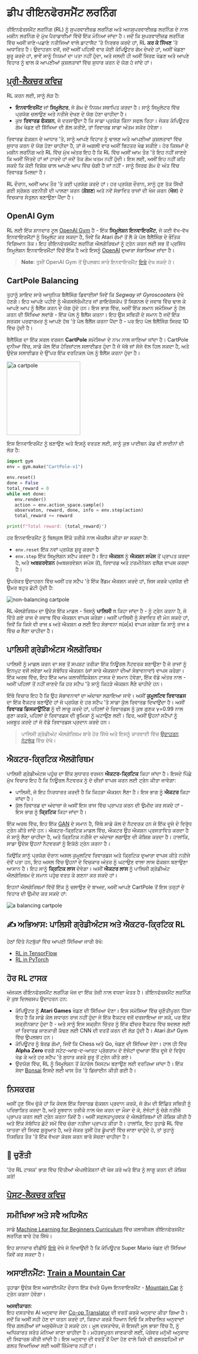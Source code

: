 <!--
CO_OP_TRANSLATOR_METADATA:
{
  "original_hash": "dbacf9b1915612981d76059678e563e5",
  "translation_date": "2025-08-26T10:15:03+00:00",
  "source_file": "lessons/6-Other/22-DeepRL/README.md",
  "language_code": "pa"
}
-->
# ਡੀਪ ਰੀਇਨਫੋਰਸਮੈਂਟ ਲਰਨਿੰਗ

ਰੀਇਨਫੋਰਸਮੈਂਟ ਲਰਨਿੰਗ (RL) ਨੂੰ ਸੁਪਰਵਾਈਜ਼ਡ ਲਰਨਿੰਗ ਅਤੇ ਅਨਸੁਪਰਵਾਈਜ਼ਡ ਲਰਨਿੰਗ ਦੇ ਨਾਲ ਮਸ਼ੀਨ ਲਰਨਿੰਗ ਦੇ ਮੁੱਖ ਪੈਰਾਡਾਈਮਾਂ ਵਿੱਚੋਂ ਇੱਕ ਮੰਨਿਆ ਜਾਂਦਾ ਹੈ। ਜਦੋਂ ਕਿ ਸੁਪਰਵਾਈਜ਼ਡ ਲਰਨਿੰਗ ਵਿੱਚ ਅਸੀਂ ਜਾਣੇ-ਪਛਾਣੇ ਨਤੀਜਿਆਂ ਵਾਲੇ ਡਾਟਾਸੈਟ 'ਤੇ ਨਿਰਭਰ ਕਰਦੇ ਹਾਂ, RL **ਕਰ ਕੇ ਸਿੱਖਣ** 'ਤੇ ਅਧਾਰਿਤ ਹੈ। ਉਦਾਹਰਨ ਵਜੋਂ, ਜਦੋਂ ਅਸੀਂ ਪਹਿਲੀ ਵਾਰ ਕੋਈ ਕੰਪਿਊਟਰ ਗੇਮ ਦੇਖਦੇ ਹਾਂ, ਅਸੀਂ ਖੇਡਣਾ ਸ਼ੁਰੂ ਕਰਦੇ ਹਾਂ, ਭਾਵੇਂ ਸਾਨੂੰ ਨਿਯਮਾਂ ਦਾ ਪਤਾ ਨਹੀਂ ਹੁੰਦਾ, ਅਤੇ ਜਲਦੀ ਹੀ ਅਸੀਂ ਸਿਰਫ ਖੇਡਣ ਅਤੇ ਆਪਣੇ ਵਿਹਾਰ ਨੂੰ ਢਾਲ ਕੇ ਆਪਣੀਆਂ ਕੁਸ਼ਲਤਾਵਾਂ ਵਿੱਚ ਸੁਧਾਰ ਕਰਨ ਦੇ ਯੋਗ ਹੋ ਜਾਂਦੇ ਹਾਂ।

## [ਪ੍ਰੀ-ਲੈਕਚਰ ਕਵਿਜ਼](https://red-field-0a6ddfd03.1.azurestaticapps.net/quiz/122)

RL ਕਰਨ ਲਈ, ਸਾਨੂੰ ਲੋੜ ਹੈ:

* **ਇਨਵਾਇਰਮੈਂਟ** ਜਾਂ **ਸਿਮੂਲੇਟਰ**, ਜੋ ਗੇਮ ਦੇ ਨਿਯਮ ਸਥਾਪਿਤ ਕਰਦਾ ਹੈ। ਸਾਨੂੰ ਸਿਮੂਲੇਟਰ ਵਿੱਚ ਪ੍ਰਯੋਗ ਚਲਾਉਣ ਅਤੇ ਨਤੀਜੇ ਦੇਖਣ ਦੇ ਯੋਗ ਹੋਣਾ ਚਾਹੀਦਾ ਹੈ।
* ਕੁਝ **ਰਿਵਾਰਡ ਫੰਕਸ਼ਨ**, ਜੋ ਦਰਸਾਉਂਦਾ ਹੈ ਕਿ ਸਾਡਾ ਪ੍ਰਯੋਗ ਕਿੰਨਾ ਸਫਲ ਰਿਹਾ। ਜੇਕਰ ਕੰਪਿਊਟਰ ਗੇਮ ਖੇਡਣ ਦੀ ਸਿੱਖਿਆ ਦੀ ਗੱਲ ਕਰੀਏ, ਤਾਂ ਰਿਵਾਰਡ ਸਾਡਾ ਅੰਤਮ ਸਕੋਰ ਹੋਵੇਗਾ।

ਰਿਵਾਰਡ ਫੰਕਸ਼ਨ ਦੇ ਆਧਾਰ 'ਤੇ, ਸਾਨੂੰ ਆਪਣੇ ਵਿਹਾਰ ਨੂੰ ਢਾਲਣ ਅਤੇ ਆਪਣੀਆਂ ਕੁਸ਼ਲਤਾਵਾਂ ਵਿੱਚ ਸੁਧਾਰ ਕਰਨ ਦੇ ਯੋਗ ਹੋਣਾ ਚਾਹੀਦਾ ਹੈ, ਤਾਂ ਜੋ ਅਗਲੀ ਵਾਰ ਅਸੀਂ ਬਿਹਤਰ ਖੇਡ ਸਕੀਏ। ਹੋਰ ਕਿਸਮਾਂ ਦੇ ਮਸ਼ੀਨ ਲਰਨਿੰਗ ਅਤੇ RL ਵਿੱਚ ਮੁੱਖ ਅੰਤਰ ਇਹ ਹੈ ਕਿ RL ਵਿੱਚ ਅਸੀਂ ਆਮ ਤੌਰ 'ਤੇ ਇਹ ਨਹੀਂ ਜਾਣਦੇ ਕਿ ਅਸੀਂ ਜਿੱਤਦੇ ਹਾਂ ਜਾਂ ਹਾਰਦੇ ਹਾਂ ਜਦੋਂ ਤੱਕ ਗੇਮ ਖਤਮ ਨਹੀਂ ਹੁੰਦੀ। ਇਸ ਲਈ, ਅਸੀਂ ਇਹ ਨਹੀਂ ਕਹਿ ਸਕਦੇ ਕਿ ਕੋਈ ਵਿਸ਼ੇਸ਼ ਚਾਲ ਆਪਣੇ ਆਪ ਵਿੱਚ ਚੰਗੀ ਹੈ ਜਾਂ ਨਹੀਂ - ਸਾਨੂੰ ਸਿਰਫ ਗੇਮ ਦੇ ਅੰਤ ਵਿੱਚ ਰਿਵਾਰਡ ਮਿਲਦਾ ਹੈ।

RL ਦੌਰਾਨ, ਅਸੀਂ ਆਮ ਤੌਰ 'ਤੇ ਕਈ ਪ੍ਰਯੋਗ ਕਰਦੇ ਹਾਂ। ਹਰ ਪ੍ਰਯੋਗ ਦੌਰਾਨ, ਸਾਨੂੰ ਹੁਣ ਤੱਕ ਸਿੱਖੀ ਗਈ ਸ੍ਰੇਸ਼ਠ ਰਣਨੀਤੀ ਦੀ ਪਾਲਣਾ ਕਰਨ (**ਸ਼ੋਸ਼ਣ**) ਅਤੇ ਨਵੇਂ ਸੰਭਾਵਿਤ ਰਾਜਾਂ ਦੀ ਖੋਜ ਕਰਨ (**ਖੋਜ**) ਦੇ ਵਿਚਕਾਰ ਸੰਤੁਲਨ ਬਣਾਉਣਾ ਪੈਂਦਾ ਹੈ।

## OpenAI Gym

RL ਲਈ ਇੱਕ ਸ਼ਾਨਦਾਰ ਟੂਲ [OpenAI Gym](https://gym.openai.com/) ਹੈ - ਇੱਕ **ਸਿਮੂਲੇਸ਼ਨ ਇਨਵਾਇਰਮੈਂਟ**, ਜੋ ਕਈ ਵੱਖ-ਵੱਖ ਇਨਵਾਇਰਮੈਂਟਾਂ ਨੂੰ ਸਿਮੂਲੇਟ ਕਰ ਸਕਦਾ ਹੈ, ਜਿਵੇਂ ਕਿ Atari ਗੇਮਾਂ ਤੋਂ ਲੈ ਕੇ ਪੋਲ ਬੈਲੈਂਸਿੰਗ ਦੇ ਭੌਤਿਕ ਵਿਗਿਆਨ ਤੱਕ। ਇਹ ਰੀਇਨਫੋਰਸਮੈਂਟ ਲਰਨਿੰਗ ਐਲਗੋਰਿਥਮਾਂ ਨੂੰ ਟ੍ਰੇਨ ਕਰਨ ਲਈ ਸਭ ਤੋਂ ਪ੍ਰਸਿੱਧ ਸਿਮੂਲੇਸ਼ਨ ਇਨਵਾਇਰਮੈਂਟਾਂ ਵਿੱਚੋਂ ਇੱਕ ਹੈ ਅਤੇ ਇਸਨੂੰ [OpenAI](https://openai.com/) ਦੁਆਰਾ ਸੰਭਾਲਿਆ ਜਾਂਦਾ ਹੈ।

> **Note**: ਤੁਸੀਂ OpenAI Gym ਤੋਂ ਉਪਲਬਧ ਸਾਰੇ ਇਨਵਾਇਰਮੈਂਟ [ਇਥੇ](https://gym.openai.com/envs/#classic_control) ਦੇਖ ਸਕਦੇ ਹੋ।

## CartPole Balancing

ਤੁਹਾਨੂੰ ਸ਼ਾਇਦ ਸਾਰੇ ਆਧੁਨਿਕ ਬੈਲੈਂਸਿੰਗ ਡਿਵਾਈਸਾਂ ਜਿਵੇਂ ਕਿ *Segway* ਜਾਂ *Gyroscooters* ਦੇਖੇ ਹੋਣਗੇ। ਇਹ ਆਪਣੇ ਪਹੀਏ ਨੂੰ ਐਕਸਲੇਰੋਮੀਟਰ ਜਾਂ ਗਾਇਰੋਸਕੋਪ ਤੋਂ ਸਿਗਨਲ ਦੇ ਜਵਾਬ ਵਿੱਚ ਢਾਲ ਕੇ ਆਪਣੇ ਆਪ ਨੂੰ ਬੈਲੈਂਸ ਕਰਨ ਦੇ ਯੋਗ ਹੁੰਦੇ ਹਨ। ਇਸ ਭਾਗ ਵਿੱਚ, ਅਸੀਂ ਇੱਕ ਸਮਾਨ ਸਮੱਸਿਆ ਨੂੰ ਹੱਲ ਕਰਨ ਦੀ ਸਿੱਖਿਆ ਲਵਾਂਗੇ - ਇੱਕ ਪੋਲ ਨੂੰ ਬੈਲੈਂਸ ਕਰਨਾ। ਇਹ ਉਸ ਸਥਿਤੀ ਦੇ ਸਮਾਨ ਹੈ ਜਦੋਂ ਇੱਕ ਸਰਕਸ ਪਰਫਾਰਮਰ ਨੂੰ ਆਪਣੇ ਹੱਥ 'ਤੇ ਪੋਲ ਬੈਲੈਂਸ ਕਰਨਾ ਪੈਂਦਾ ਹੈ - ਪਰ ਇਹ ਪੋਲ ਬੈਲੈਂਸਿੰਗ ਸਿਰਫ 1D ਵਿੱਚ ਹੁੰਦੀ ਹੈ।

ਬੈਲੈਂਸਿੰਗ ਦਾ ਇੱਕ ਸਰਲ ਵਰਜਨ **CartPole** ਸਮੱਸਿਆ ਦੇ ਨਾਮ ਨਾਲ ਜਾਣਿਆ ਜਾਂਦਾ ਹੈ। CartPole ਦੁਨੀਆ ਵਿੱਚ, ਸਾਡੇ ਕੋਲ ਇੱਕ ਹੋਰਿਜ਼ਾਂਟਲ ਸਲਾਈਡਰ ਹੁੰਦਾ ਹੈ ਜੋ ਖੱਬੇ ਜਾਂ ਸੱਜੇ ਵੱਲ ਹਿਲ ਸਕਦਾ ਹੈ, ਅਤੇ ਉਦੇਸ਼ ਸਲਾਈਡਰ ਦੇ ਉੱਪਰ ਇੱਕ ਵਰਟਿਕਲ ਪੋਲ ਨੂੰ ਬੈਲੈਂਸ ਕਰਨਾ ਹੁੰਦਾ ਹੈ।

<img alt="a cartpole" src="images/cartpole.png" width="200"/>

ਇਸ ਇਨਵਾਇਰਮੈਂਟ ਨੂੰ ਬਣਾਉਣ ਅਤੇ ਇਸਨੂੰ ਵਰਤਣ ਲਈ, ਸਾਨੂੰ ਕੁਝ ਪਾਈਥਨ ਕੋਡ ਦੀ ਲਾਈਨਾਂ ਦੀ ਲੋੜ ਹੈ:

```python
import gym
env = gym.make("CartPole-v1")

env.reset()
done = False
total_reward = 0
while not done:
   env.render()
   action = env.action_space.sample()
   observaton, reward, done, info = env.step(action)
   total_reward += reward

print(f"Total reward: {total_reward}")
```

ਹਰ ਇਨਵਾਇਰਮੈਂਟ ਨੂੰ ਬਿਲਕੁਲ ਇੱਕੋ ਤਰੀਕੇ ਨਾਲ ਐਕਸੈਸ ਕੀਤਾ ਜਾ ਸਕਦਾ ਹੈ:
* `env.reset` ਇੱਕ ਨਵਾਂ ਪ੍ਰਯੋਗ ਸ਼ੁਰੂ ਕਰਦਾ ਹੈ
* `env.step` ਇੱਕ ਸਿਮੂਲੇਸ਼ਨ ਸਟੈਪ ਕਰਦਾ ਹੈ। ਇਹ **ਐਕਸ਼ਨ** ਨੂੰ **ਐਕਸ਼ਨ ਸਪੇਸ** ਤੋਂ ਪ੍ਰਾਪਤ ਕਰਦਾ ਹੈ, ਅਤੇ **ਅਬਜ਼ਰਵੇਸ਼ਨ** (ਅਬਜ਼ਰਵੇਸ਼ਨ ਸਪੇਸ ਤੋਂ), ਰਿਵਾਰਡ ਅਤੇ ਟਰਮੀਨੇਸ਼ਨ ਫਲੈਗ ਵਾਪਸ ਕਰਦਾ ਹੈ।

ਉਪਰੋਕਤ ਉਦਾਹਰਨ ਵਿੱਚ ਅਸੀਂ ਹਰ ਸਟੈਪ 'ਤੇ ਇੱਕ ਰੈਂਡਮ ਐਕਸ਼ਨ ਕਰਦੇ ਹਾਂ, ਜਿਸ ਕਰਕੇ ਪ੍ਰਯੋਗ ਦੀ ਉਮਰ ਬਹੁਤ ਛੋਟੀ ਹੁੰਦੀ ਹੈ:

![non-balancing cartpole](../../../../../lessons/6-Other/22-DeepRL/images/cartpole-nobalance.gif)

RL ਐਲਗੋਰਿਥਮ ਦਾ ਉਦੇਸ਼ ਇੱਕ ਮਾਡਲ - ਜਿਸਨੂੰ **ਪਾਲਿਸੀ** π ਕਿਹਾ ਜਾਂਦਾ ਹੈ - ਨੂੰ ਟ੍ਰੇਨ ਕਰਨਾ ਹੈ, ਜੋ ਦਿੱਤੇ ਗਏ ਰਾਜ ਦੇ ਜਵਾਬ ਵਿੱਚ ਐਕਸ਼ਨ ਵਾਪਸ ਕਰੇਗਾ। ਅਸੀਂ ਪਾਲਿਸੀ ਨੂੰ ਸੰਭਾਵਿਤ ਵੀ ਮੰਨ ਸਕਦੇ ਹਾਂ, ਜਿਵੇਂ ਕਿ ਕਿਸੇ ਵੀ ਰਾਜ *s* ਅਤੇ ਐਕਸ਼ਨ *a* ਲਈ ਇਹ ਸੰਭਾਵਨਾ π(*a*|*s*) ਵਾਪਸ ਕਰੇਗਾ ਕਿ ਸਾਨੂੰ ਰਾਜ *s* ਵਿੱਚ *a* ਲੈਣਾ ਚਾਹੀਦਾ ਹੈ।

## ਪਾਲਿਸੀ ਗ੍ਰੇਡੀਅੰਟਸ ਐਲਗੋਰਿਥਮ

ਪਾਲਿਸੀ ਨੂੰ ਮਾਡਲ ਕਰਨ ਦਾ ਸਭ ਤੋਂ ਸਪਸ਼ਟ ਤਰੀਕਾ ਇੱਕ ਨਿਊਰਲ ਨੈਟਵਰਕ ਬਣਾਉਣਾ ਹੈ ਜੋ ਰਾਜਾਂ ਨੂੰ ਇਨਪੁਟ ਵਜੋਂ ਲਵੇਗਾ ਅਤੇ ਸੰਬੰਧਿਤ ਐਕਸ਼ਨ (ਜਾਂ ਸਾਰੇ ਐਕਸ਼ਨਾਂ ਦੀਆਂ ਸੰਭਾਵਨਾਵਾਂ) ਵਾਪਸ ਕਰੇਗਾ। ਇੱਕ ਅਰਥ ਵਿੱਚ, ਇਹ ਇੱਕ ਆਮ ਕਲਾਸੀਫਿਕੇਸ਼ਨ ਟਾਸਕ ਦੇ ਸਮਾਨ ਹੋਵੇਗਾ, ਇੱਕ ਵੱਡੇ ਅੰਤਰ ਨਾਲ - ਅਸੀਂ ਪਹਿਲਾਂ ਤੋਂ ਨਹੀਂ ਜਾਣਦੇ ਕਿ ਹਰ ਸਟੈਪ 'ਤੇ ਸਾਨੂੰ ਕਿਹੜੇ ਐਕਸ਼ਨ ਲੈਣੇ ਚਾਹੀਦੇ ਹਨ।

ਇੱਥੇ ਵਿਚਾਰ ਇਹ ਹੈ ਕਿ ਉਹ ਸੰਭਾਵਨਾਵਾਂ ਦਾ ਅੰਦਾਜ਼ਾ ਲਗਾਇਆ ਜਾਵੇ। ਅਸੀਂ **ਕੁਮੂਲਟਿਵ ਰਿਵਾਰਡਸ** ਦਾ ਇੱਕ ਵੈਕਟਰ ਬਣਾਉਂਦੇ ਹਾਂ ਜੋ ਪ੍ਰਯੋਗ ਦੇ ਹਰ ਸਟੈਪ 'ਤੇ ਸਾਡਾ ਕੁੱਲ ਰਿਵਾਰਡ ਦਿਖਾਉਂਦਾ ਹੈ। ਅਸੀਂ **ਰਿਵਾਰਡ ਡਿਸਕਾਊਂਟਿੰਗ** ਨੂੰ ਵੀ ਲਾਗੂ ਕਰਦੇ ਹਾਂ, ਪਹਿਲਾਂ ਦੇ ਰਿਵਾਰਡਸ ਨੂੰ ਕੁਝ ਗੁਣਕ γ=0.99 ਨਾਲ ਗੁਣਾ ਕਰਕੇ, ਪਹਿਲਾਂ ਦੇ ਰਿਵਾਰਡਸ ਦੀ ਭੂਮਿਕਾ ਨੂੰ ਘਟਾਉਣ ਲਈ। ਫਿਰ, ਅਸੀਂ ਉਹਨਾਂ ਸਟੈਪਾਂ ਨੂੰ ਮਜ਼ਬੂਤ ​​ਕਰਦੇ ਹਾਂ ਜੋ ਵੱਡੇ ਰਿਵਾਰਡਸ ਪ੍ਰਦਾਨ ਕਰਦੇ ਹਨ।

> ਪਾਲਿਸੀ ਗ੍ਰੇਡੀਅੰਟ ਐਲਗੋਰਿਥਮ ਬਾਰੇ ਹੋਰ ਸਿੱਖੋ ਅਤੇ ਇਸਨੂੰ ਕਾਰਵਾਈ ਵਿੱਚ [ਉਦਾਹਰਨ ਨੋਟਬੁੱਕ](../../../../../lessons/6-Other/22-DeepRL/CartPole-RL-TF.ipynb) ਵਿੱਚ ਦੇਖੋ।

## ਐਕਟਰ-ਕ੍ਰਿਟਿਕ ਐਲਗੋਰਿਥਮ

ਪਾਲਿਸੀ ਗ੍ਰੇਡੀਅੰਟਸ ਪਹੁੰਚ ਦਾ ਇੱਕ ਸੁਧਾਰਤ ਵਰਜਨ **ਐਕਟਰ-ਕ੍ਰਿਟਿਕ** ਕਿਹਾ ਜਾਂਦਾ ਹੈ। ਇਸਦੇ ਪਿੱਛੇ ਮੁੱਖ ਵਿਚਾਰ ਇਹ ਹੈ ਕਿ ਨਿਊਰਲ ਨੈਟਵਰਕ ਨੂੰ ਦੋ ਚੀਜ਼ਾਂ ਵਾਪਸ ਕਰਨ ਲਈ ਟ੍ਰੇਨ ਕੀਤਾ ਜਾਵੇਗਾ:

* ਪਾਲਿਸੀ, ਜੋ ਇਹ ਨਿਰਧਾਰਤ ਕਰਦੀ ਹੈ ਕਿ ਕਿਹੜਾ ਐਕਸ਼ਨ ਲੈਣਾ ਹੈ। ਇਸ ਭਾਗ ਨੂੰ **ਐਕਟਰ** ਕਿਹਾ ਜਾਂਦਾ ਹੈ।
* ਕੁੱਲ ਰਿਵਾਰਡ ਦਾ ਅੰਦਾਜ਼ਾ ਜੋ ਅਸੀਂ ਇਸ ਰਾਜ ਵਿੱਚ ਪ੍ਰਾਪਤ ਕਰਨ ਦੀ ਉਮੀਦ ਕਰ ਸਕਦੇ ਹਾਂ - ਇਸ ਭਾਗ ਨੂੰ **ਕ੍ਰਿਟਿਕ** ਕਿਹਾ ਜਾਂਦਾ ਹੈ।

ਇੱਕ ਅਰਥ ਵਿੱਚ, ਇਹ ਇੱਕ [GAN](../../4-ComputerVision/10-GANs/README.md) ਦੇ ਸਮਾਨ ਹੈ, ਜਿੱਥੇ ਸਾਡੇ ਕੋਲ ਦੋ ਨੈਟਵਰਕ ਹਨ ਜੋ ਇੱਕ ਦੂਜੇ ਦੇ ਵਿਰੁੱਧ ਟ੍ਰੇਨ ਕੀਤੇ ਜਾਂਦੇ ਹਨ। ਐਕਟਰ-ਕ੍ਰਿਟਿਕ ਮਾਡਲ ਵਿੱਚ, ਐਕਟਰ ਉਹ ਐਕਸ਼ਨ ਪ੍ਰਸਤਾਵਿਤ ਕਰਦਾ ਹੈ ਜੋ ਸਾਨੂੰ ਲੈਣਾ ਚਾਹੀਦਾ ਹੈ, ਅਤੇ ਕ੍ਰਿਟਿਕ ਨਤੀਜੇ ਦਾ ਅੰਦਾਜ਼ਾ ਲਗਾਉਣ ਦੀ ਕੋਸ਼ਿਸ਼ ਕਰਦਾ ਹੈ। ਹਾਲਾਂਕਿ, ਸਾਡਾ ਉਦੇਸ਼ ਉਹਨਾਂ ਨੈਟਵਰਕਾਂ ਨੂੰ ਇਕੱਠੇ ਟ੍ਰੇਨ ਕਰਨਾ ਹੈ।

ਕਿਉਂਕਿ ਸਾਨੂੰ ਪ੍ਰਯੋਗ ਦੌਰਾਨ ਅਸਲ ਕੁਮੂਲਟਿਵ ਰਿਵਾਰਡਸ ਅਤੇ ਕ੍ਰਿਟਿਕ ਦੁਆਰਾ ਵਾਪਸ ਕੀਤੇ ਨਤੀਜੇ ਦੋਵੇਂ ਪਤਾ ਹਨ, ਇਹ ਅਸਲ ਵਿੱਚ ਉਹਨਾਂ ਦੇ ਵਿਚਕਾਰ ਅੰਤਰ ਨੂੰ ਘਟਾਉਣ ਵਾਲਾ ਲਾਸ ਫੰਕਸ਼ਨ ਬਣਾਉਣਾ ਆਸਾਨ ਹੈ। ਇਹ ਸਾਨੂੰ **ਕ੍ਰਿਟਿਕ ਲਾਸ** ਦੇਵੇਗਾ। ਅਸੀਂ **ਐਕਟਰ ਲਾਸ** ਨੂੰ ਪਾਲਿਸੀ ਗ੍ਰੇਡੀਅੰਟ ਐਲਗੋਰਿਥਮ ਦੇ ਸਮਾਨ ਪਹੁੰਚ ਵਰਤ ਕੇ ਗਣਨਾ ਕਰ ਸਕਦੇ ਹਾਂ।

ਇਹਨਾਂ ਐਲਗੋਰਿਥਮਾਂ ਵਿੱਚੋਂ ਇੱਕ ਨੂੰ ਚਲਾਉਣ ਦੇ ਬਾਅਦ, ਅਸੀਂ ਆਪਣੇ CartPole ਤੋਂ ਇਸ ਤਰ੍ਹਾਂ ਦੇ ਵਿਹਾਰ ਦੀ ਉਮੀਦ ਕਰ ਸਕਦੇ ਹਾਂ:

![a balancing cartpole](../../../../../lessons/6-Other/22-DeepRL/images/cartpole-balance.gif)

## ✍️ ਅਭਿਆਸ: ਪਾਲਿਸੀ ਗ੍ਰੇਡੀਅੰਟਸ ਅਤੇ ਐਕਟਰ-ਕ੍ਰਿਟਿਕ RL

ਹੇਠਾਂ ਦਿੱਤੇ ਨੋਟਬੁੱਕਾਂ ਵਿੱਚ ਆਪਣੀ ਸਿੱਖਿਆ ਜਾਰੀ ਰੱਖੋ:

* [RL in TensorFlow](../../../../../lessons/6-Other/22-DeepRL/CartPole-RL-TF.ipynb)
* [RL in PyTorch](../../../../../lessons/6-Other/22-DeepRL/CartPole-RL-PyTorch.ipynb)

## ਹੋਰ RL ਟਾਸਕ

ਅੱਜਕਲ ਰੀਇਨਫੋਰਸਮੈਂਟ ਲਰਨਿੰਗ ਖੋਜ ਦਾ ਇੱਕ ਤੇਜ਼ੀ ਨਾਲ ਵਧਦਾ ਖੇਤਰ ਹੈ। ਰੀਇਨਫੋਰਸਮੈਂਟ ਲਰਨਿੰਗ ਦੇ ਕੁਝ ਦਿਲਚਸਪ ਉਦਾਹਰਨ ਹਨ:

* ਕੰਪਿਊਟਰ ਨੂੰ **Atari Games** ਖੇਡਣ ਦੀ ਸਿੱਖਿਆ ਦੇਣਾ। ਇਸ ਸਮੱਸਿਆ ਵਿੱਚ ਚੁਣੌਤੀਪੂਰਨ ਹਿੱਸਾ ਇਹ ਹੈ ਕਿ ਸਾਡੇ ਕੋਲ ਸਧਾਰਨ ਰਾਜ ਨਹੀਂ ਹੁੰਦਾ ਜੋ ਇੱਕ ਵੈਕਟਰ ਵਜੋਂ ਦਰਸਾਇਆ ਜਾ ਸਕੇ, ਪਰ ਇੱਕ ਸਕ੍ਰੀਨਸ਼ਾਟ ਹੁੰਦਾ ਹੈ - ਅਤੇ ਸਾਨੂੰ ਇਸ ਸਕ੍ਰੀਨ ਚਿੱਤਰ ਨੂੰ ਇੱਕ ਫੀਚਰ ਵੈਕਟਰ ਵਿੱਚ ਬਦਲਣ ਲਈ ਜਾਂ ਰਿਵਾਰਡ ਜਾਣਕਾਰੀ ਕੱਢਣ ਲਈ CNN ਦੀ ਵਰਤੋਂ ਕਰਨ ਦੀ ਲੋੜ ਹੁੰਦੀ ਹੈ। Atari ਗੇਮਾਂ Gym ਵਿੱਚ ਉਪਲਬਧ ਹਨ।
* ਕੰਪਿਊਟਰ ਨੂੰ ਬੋਰਡ ਗੇਮਾਂ, ਜਿਵੇਂ ਕਿ Chess ਅਤੇ Go, ਖੇਡਣ ਦੀ ਸਿੱਖਿਆ ਦੇਣਾ। ਹਾਲ ਹੀ ਵਿੱਚ **Alpha Zero** ਵਰਗੇ ਸਟੇਟ-ਆਫ-ਦ-ਆਰਟ ਪ੍ਰੋਗਰਾਮ ਦੋ ਏਜੰਟਾਂ ਦੁਆਰਾ ਇੱਕ ਦੂਜੇ ਦੇ ਵਿਰੁੱਧ ਖੇਡ ਕੇ ਅਤੇ ਹਰ ਸਟੈਪ 'ਤੇ ਸੁਧਾਰ ਕਰਕੇ ਸ਼ੁਰੂ ਤੋਂ ਟ੍ਰੇਨ ਕੀਤੇ ਗਏ।
* ਉਦਯੋਗ ਵਿੱਚ, RL ਨੂੰ ਸਿਮੂਲੇਸ਼ਨ ਤੋਂ ਕੰਟਰੋਲ ਸਿਸਟਮ ਬਣਾਉਣ ਲਈ ਵਰਤਿਆ ਜਾਂਦਾ ਹੈ। ਇੱਕ ਸੇਵਾ [Bonsai](https://azure.microsoft.com/services/project-bonsai/?WT.mc_id=academic-77998-cacaste) ਇਸਦੇ ਲਈ ਖਾਸ ਤੌਰ 'ਤੇ ਡਿਜ਼ਾਈਨ ਕੀਤੀ ਗਈ ਹੈ।

## ਨਿਸਕਰਸ਼

ਅਸੀਂ ਹੁਣ ਸਿੱਖ ਚੁੱਕੇ ਹਾਂ ਕਿ ਕੇਵਲ ਇੱਕ ਰਿਵਾਰਡ ਫੰਕਸ਼ਨ ਪ੍ਰਦਾਨ ਕਰਕੇ, ਜੋ ਗੇਮ ਦੀ ਇੱਛਿਤ ਸਥਿਤੀ ਨੂੰ ਪਰਿਭਾਸ਼ਿਤ ਕਰਦਾ ਹੈ, ਅਤੇ ਸੂਝਵਾਨ ਤਰੀਕੇ ਨਾਲ ਖੋਜ ਕਰਨ ਦਾ ਮੌਕਾ ਦੇ ਕੇ, ਏਜੰਟਾਂ ਨੂੰ ਚੰਗੇ ਨਤੀਜੇ ਪ੍ਰਾਪਤ ਕਰਨ ਲਈ ਟ੍ਰੇਨ ਕਰਨਾ ਕਿਵੇਂ ਹੈ। ਅਸੀਂ ਸਫਲਤਾਪੂਰਵਕ ਦੋ ਐਲਗੋਰਿਥਮਾਂ ਦੀ ਕੋਸ਼ਿਸ਼ ਕੀਤੀ ਹੈ ਅਤੇ ਇੱਕ ਸੰਬੰਧਿਤ ਛੋਟੇ ਸਮੇਂ ਵਿੱਚ ਚੰਗਾ ਨਤੀਜਾ ਪ੍ਰਾਪਤ ਕੀਤਾ ਹੈ। ਹਾਲਾਂਕਿ, ਇਹ ਤੁਹਾਡੇ RL ਵਿੱਚ ਯਾਤਰਾ ਦੀ ਸਿਰਫ ਸ਼ੁਰੂਆਤ ਹੈ, ਅਤੇ ਜੇਕਰ ਤੁਸੀਂ ਹੋਰ ਡੂੰਘਾਈ ਵਿੱਚ ਜਾਣਾ ਚਾਹੁੰਦੇ ਹੋ, ਤਾਂ ਤੁਹਾਨੂੰ ਨਿਸਚਿਤ ਤੌਰ 'ਤੇ ਇੱਕ ਵੱਖਰਾ ਕੋਰਸ ਕਰਨ ਬਾਰੇ ਸੋਚਣਾ ਚਾਹੀਦਾ ਹੈ।

## 🚀 ਚੁਣੌਤੀ

'ਹੋਰ RL ਟਾਸਕ' ਭਾਗ ਵਿੱਚ ਦਿੱਤੀਆਂ ਐਪਲੀਕੇਸ਼ਨਾਂ ਦੀ ਖੋਜ ਕਰੋ ਅਤੇ ਇੱਕ ਨੂੰ ਲਾਗੂ ਕਰਨ ਦੀ ਕੋਸ਼ਿਸ਼ ਕਰੋ!

## [ਪੋਸਟ-ਲੈਕਚਰ ਕਵਿਜ਼](https://red-field-0a6ddfd03.1.azurestaticapps.net/quiz/222)

## ਸਮੀਖਿਆ ਅਤੇ ਸਵੈ ਅਧਿਐਨ

ਸਾਡੇ [Machine Learning for Beginners Curriculum](https://github.com/microsoft/ML-For-Beginners/blob/main/8-Reinforcement/README.md) ਵਿੱਚ ਕਲਾਸੀਕਲ ਰੀਇਨਫੋਰਸਮੈਂਟ ਲਰਨਿੰਗ ਬਾਰੇ ਹੋਰ ਸਿੱਖੋ।

ਇਹ ਸ਼ਾਨਦਾਰ ਵੀਡੀਓ [ਇਥੇ](https://www.youtube.com/watch?v=qv6UVOQ0F44) ਦੇਖੋ ਜੋ ਦਿਖਾਉਂਦੀ ਹੈ ਕਿ ਕੰਪਿਊਟਰ Super Mario ਖੇਡਣ ਦੀ ਸਿੱਖਿਆ ਕਿਵੇਂ ਕਰ ਸਕਦਾ ਹੈ।

## ਅਸਾਈਨਮੈਂਟ: [Train a Mountain Car](lab/README.md)

ਤੁਹਾਡਾ ਉਦੇਸ਼ ਇਸ ਅਸਾਈਨਮੈਂਟ ਦੌਰਾਨ ਇੱਕ ਵੱਖਰੇ Gym ਇਨਵਾਇਰਮੈਂਟ - [Mountain Car](https://www.gymlibrary.ml/environments/classic_control/mountain_car/) ਨੂੰ ਟ੍ਰੇਨ ਕਰਨਾ ਹੋਵੇਗਾ।

**ਅਸਵੀਕਾਰਨ**:  
ਇਹ ਦਸਤਾਵੇਜ਼ AI ਅਨੁਵਾਦ ਸੇਵਾ [Co-op Translator](https://github.com/Azure/co-op-translator) ਦੀ ਵਰਤੋਂ ਕਰਕੇ ਅਨੁਵਾਦ ਕੀਤਾ ਗਿਆ ਹੈ। ਜਦੋਂ ਕਿ ਅਸੀਂ ਸਹੀ ਹੋਣ ਦਾ ਯਤਨ ਕਰਦੇ ਹਾਂ, ਕਿਰਪਾ ਕਰਕੇ ਧਿਆਨ ਦਿਓ ਕਿ ਸਵੈਚਾਲਿਤ ਅਨੁਵਾਦਾਂ ਵਿੱਚ ਗਲਤੀਆਂ ਜਾਂ ਅਸੁਚੱਜੇਪਣ ਹੋ ਸਕਦੇ ਹਨ। ਮੂਲ ਦਸਤਾਵੇਜ਼, ਜੋ ਇਸਦੀ ਮੂਲ ਭਾਸ਼ਾ ਵਿੱਚ ਹੈ, ਨੂੰ ਅਧਿਕਾਰਤ ਸਰੋਤ ਮੰਨਿਆ ਜਾਣਾ ਚਾਹੀਦਾ ਹੈ। ਮਹੱਤਵਪੂਰਨ ਜਾਣਕਾਰੀ ਲਈ, ਪੇਸ਼ੇਵਰ ਮਨੁੱਖੀ ਅਨੁਵਾਦ ਦੀ ਸਿਫਾਰਸ਼ ਕੀਤੀ ਜਾਂਦੀ ਹੈ। ਇਸ ਅਨੁਵਾਦ ਦੀ ਵਰਤੋਂ ਤੋਂ ਪੈਦਾ ਹੋਣ ਵਾਲੇ ਕਿਸੇ ਵੀ ਗਲਤਫਹਿਮੀ ਜਾਂ ਗਲਤ ਵਿਆਖਿਆ ਲਈ ਅਸੀਂ ਜ਼ਿੰਮੇਵਾਰ ਨਹੀਂ ਹਾਂ।